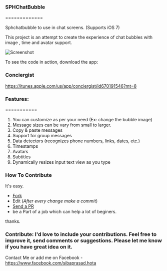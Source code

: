 ### SPHChatBubble
=============

Sphchatbubble to use in chat screens. (Supports iOS 7)


This project is an attempt to create the experience of chat bubbles with image , time and avatar support.

![Screenshot](/SampleScreen.PNG)

To see the code in action, download the app:

### Conciergist
https://itunes.apple.com/us/app/conciergist/id670191546?mt=8

### Features:
===========
1. You can customize as per your need (Ex: change the bubble image)
2. Message sizes can be vary from small to larger.
3. Copy & paste messages
4. Support for group messages
5. Data detectors (recognizes phone numbers, links, dates, etc.)
6. Timestamps
7. Avatars
8. Subtitles
9. Dynamically resizes input text view as you type

### How To Contribute
It's easy.
- [Fork](https://help.github.com/articles/fork-a-repo)
- Edit (*After every change make a commit*)
- [Send a PR](https://help.github.com/articles/using-pull-requests  )
- be a Part of a job which can help a lot of beginers.

thanks.

### Contribute: I'd love to include your contributions. Feel free to improve it, send comments or suggestions. Please let me know if you have great idea on it.
Contact Me or add me on Facebook - https://www.facebook.com/sibaprasad.hota


